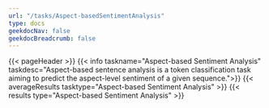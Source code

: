 ```yaml
---
url: "/tasks/Aspect-basedSentimentAnalysis"
type: docs
geekdocNav: false
geekdocBreadcrumb: false
---
```


{{< pageHeader >}}
{{< info taskname="Aspect-based Sentiment Analysis" taskdesc="Aspect-based sentence analysis is a token classification task aiming to predict the aspect-level sentiment of a given sequence.">}}
{{< averageResults tasktype="Aspect-based Sentiment Analysis" >}}
{{< results type="Aspect-based Sentiment Analysis" >}}


